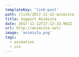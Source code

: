 ```yaml
---
templateKey: 'link-post'
path: /link/2017-11-12-animista
title: Support Animista
date: 2017-11-12T17:12:33.962Z
url: http://animista.net/
image: 'animista.png'
tags:
  - animation
  - css
---
```

